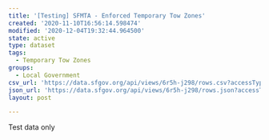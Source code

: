 ```yaml
---
title: '[Testing] SFMTA - Enforced Temporary Tow Zones'
created: '2020-11-10T16:56:14.598474'
modified: '2020-12-04T19:32:44.964500'
state: active
type: dataset
tags:
  - Temporary Tow Zones
groups:
  - Local Government
csv_url: 'https://data.sfgov.org/api/views/6r5h-j298/rows.csv?accessType=DOWNLOAD'
json_url: 'https://data.sfgov.org/api/views/6r5h-j298/rows.json?accessType=DOWNLOAD'
layout: post

---
```

Test data only

